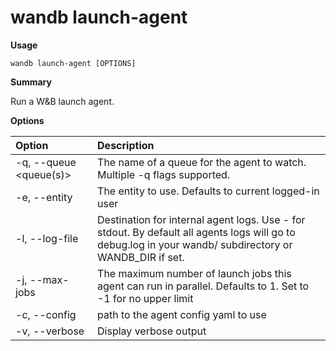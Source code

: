 # wandb launch-agent

**Usage**

`wandb launch-agent [OPTIONS]`

**Summary**

Run a W&B launch agent.

**Options**

| **Option** | **Description** |
| :--- | :--- |
| -q, --queue \<queue(s)\> | The name of a queue for the agent to watch. Multiple   -q flags supported. |
| -e, --entity | The entity to use. Defaults to current logged-in   user |
| -l, --log-file | Destination for internal agent logs. Use - for   stdout. By default all agents logs will go to debug.log in your wandb/ subdirectory or WANDB_DIR   if set. |
| -j, --max-jobs | The maximum number of launch jobs this agent can run   in parallel. Defaults to 1. Set to -1 for no upper limit |
| -c, --config | path to the agent config yaml to use |
| -v, --verbose | Display verbose output |


